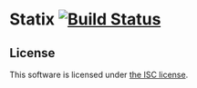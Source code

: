 # Statix [![Build Status](https://travis-ci.org/lexmag/statix.svg)](https://travis-ci.org/lexmag/statix)

## License

This software is licensed under [the ISC license](LICENSE).
